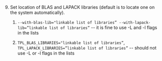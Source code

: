 9. Set location of BLAS and LAPACK libraries (default is to locate one on the system automatically). 

    1. `--with-blas-lib="linkable list of libraries” --with-lapack-lib=”linkable list of libraries”` -- it is fine to use
    -L and -l flags in the lists

    2. `TPL_BLAS_LIBRARIES="linkable list of libraries”`, `TPL_LAPACK_LIBRARIES=”linkable list of libraries”` -- should not use
    -L or -l flags in the lists
